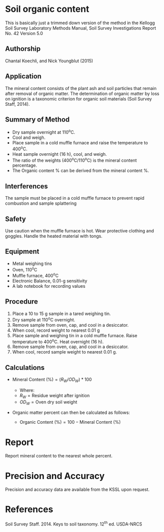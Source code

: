Soil organic content
====================

This is basically just a trimmed down version of the method in the
Kellogg Soil Survey Laboratory Methods Manual, Soil Survey Investigations Report No. 42
Version 5.0


## Authorship

Chantal Koechli, and Nick Youngblut (2015)

## Application

The mineral content consists of the plant ash and soil particles that remain 
after removal of organic matter. The determination of organic matter by loss on ignition
is a taxonomic criterion for organic soil materials (Soil Survey Staff, 2014).


## Summary of Method

* Dry sample overnight at 110<sup>o</sup>C.
* Cool and weigh. 
* Place sample in a cold muffle furnace and raise the temperature to 400<sup>o</sup>C.
* Heat sample overnight (16 h), cool, and weigh.
* The ratio of the weights (400<sup>o</sup>C/110<sup>o</sup>C) is the mineral
content percentage.
* The Organic content % can be derived from the mineral content %.


## Interferences

The sample must be placed in a cold muffle furnace to prevent rapid 
combustion and sample splattering


## Safety

Use caution when the muffle furnace is hot.  Wear protective clothing and 
goggles.  Handle the heated material with tongs.


## Equipment

* Metal weighing tins
* Oven, 110<sup>o</sup>C
* Muffle furnace, 400<sup>o</sup>C
* Electronic Balance, 0.01-g sensitivity
* A lab notebook for recording values


## Procedure

1. Place a 10 to 15 g sample in a tared weighing tin.
1. Dry sample at 110<sup>o</sup>C overnight.
1. Remove sample from oven, cap, and cool in a desiccator.
1. When cool, record weight to nearest 0.01 g
1. Place sample and weighing tin in a cold muffle furnace. Raise temperature 
to 400<sup>o</sup>C.  Heat overnight (16 h).
1. Remove sample from oven, cap, and cool in a desiccator.
1. When cool, record sample weight to nearest 0.01 g.


## Calculations

* $\text{Mineral Content (%)} = (R_W / OD_W) * 100$
	* Where:
	* $R_W = \text{Residue weight after ignition}$
	* $OD_W = \text{Oven dry soil weight}$

* Organic matter percent can then be calculated as follows:
	* $\text{Organic Content (%)} = 100 - \text{Mineral Content (%)}$


# Report

Report mineral content to the nearest whole percent.


# Precision and Accuracy

Precision and accuracy data are available from the KSSL upon request.


# References

Soil Survey Staff. 2014. Keys to soil taxonomy. 12<sup>th</sup> ed. USDA-NRCS

